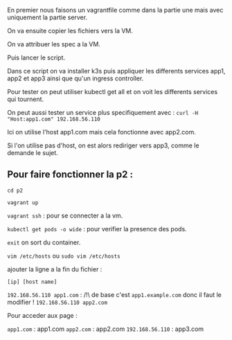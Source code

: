 En premier nous faisons un vagrantfile comme dans la partie une mais avec uniquement la partie server.

On va ensuite copier les fichiers vers la VM.

On va attribuer les spec a la VM.

Puis lancer le script.

Dans ce script on va installer k3s puis appliquer les differents services app1, app2 et app3 ainsi que qu'un ingress controller.

Pour tester on peut utiliser kubectl get all et on voit les differents services qui tournent.

On peut aussi tester un service plus specifiquement avec :
`curl -H "Host:app1.com" 192.168.56.110`

Ici on utilise l'host app1.com mais cela fonctionne avec app2.com.

Si l'on utilise pas d'host, on est alors rediriger vers app3, comme le demande le sujet.

## Pour faire fonctionner la p2 :

`cd p2`

`vagrant up`

`vagrant ssh` : pour se connecter a la vm.

`kubectl get pods -o wide` : pour verifier la presence des pods. 

`exit` on sort du container.

`vim /etc/hosts` 
ou 
`sudo vim /etc/hosts` 

ajouter la ligne a la fin du fichier :

`[ip] [host name]`

`192.168.56.110 app1.com` : /!\ de base c'est `app1.example.com` donc il faut le modifier !
`192.168.56.110 app2.com`

Pour acceder aux page :

`app1.com` : app1.com
`app2.com` : app2.com
`192.168.56.110` : app3.com